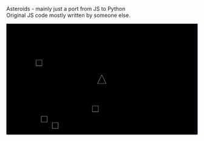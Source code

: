 Asteroids - mainly just a port from JS to Python  
Original JS code mostly written by someone else.

![alt text](https://github.com/RussiSunni/JS-to-Python-port--Asteroids/blob/master/Screenshots/Asteroids.gif "animation")

